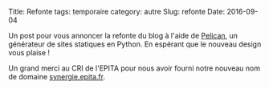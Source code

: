 Title: Refonte
tags: temporaire
category: autre
Slug: refonte
Date: 2016-09-04

Un post pour vous annoncer la refonte du blog à l'aide de [Pelican](http://blog.getpelican.com/), un générateur de sites statiques en Python.
En espérant que le nouveau design vous plaise !

Un grand merci au CRI de l'EPITA pour nous avoir fourni notre nouveau nom de
domaine [synergie.epita.fr](https://synergie.epita.fr).
